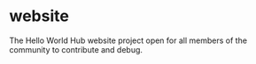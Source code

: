# website
The Hello World Hub website project open for all members of the community to contribute and debug.
